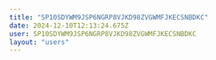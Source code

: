```yaml
---
title: "SP10SDYWM9JSP6NGRP8VJKD98ZVGWMFJKECSNBDKC"
date: 2024-12-10T12:13:24.675Z
user: SP10SDYWM9JSP6NGRP8VJKD98ZVGWMFJKECSNBDKC
layout: "users"
---
```

    